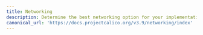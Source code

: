 ```yaml
---
title: Networking
description: Determine the best networking option for your implementation, configure networking, and customize IP address management.
canonical_url: 'https://docs.projectcalico.org/v3.9/networking/index'
---
```

